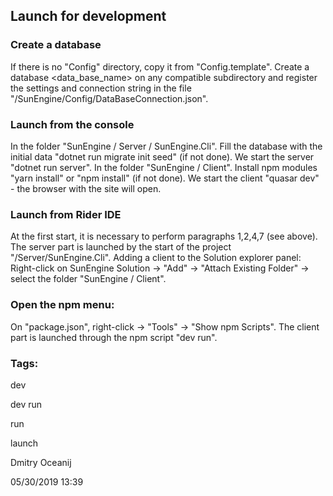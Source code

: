 ## Launch for development

### Create a database

If there is no "Config" directory, copy it from "Config.template".
Create a database <data_base_name> on any compatible subdirectory and register the settings and connection string in the file "/SunEngine/Config/DataBaseConnection.json".

### Launch from the console

In the folder "SunEngine / Server / SunEngine.Cli".
Fill the database with the initial data "dotnet run migrate init seed" (if not done).
We start the server "dotnet run server".
In the folder "SunEngine / Client".
Install npm modules "yarn install" or "npm install" (if not done).
We start the client "quasar dev" - the browser with the site will open.

### Launch from Rider IDE

At the first start, it is necessary to perform paragraphs 1,2,4,7 (see above).
The server part is launched by the start of the project "/Server/SunEngine.Cli".
Adding a client to the Solution explorer panel:
Right-click on SunEngine Solution -> "Add" -> "Attach Existing Folder" -> select the folder "SunEngine / Client".

### Open the npm menu:

On "package.json", right-click -> "Tools" -> "Show npm Scripts".
The client part is launched through the npm script "dev run".

### Tags:

dev

dev run

run

launch


Dmitry Oceanij

05/30/2019 13:39